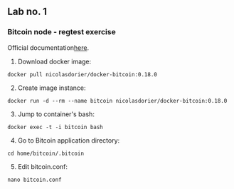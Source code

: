 ## Lab no. 1
### Bitcoin node - regtest exercise

Official documentation[here](https://bitcoin.org/en/developer-examples).  

1. Download docker image:
```console 
docker pull nicolasdorier/docker-bitcoin:0.18.0
```

2. Create image instance: 
```console 
docker run -d --rm --name bitcoin nicolasdorier/docker-bitcoin:0.18.0
```

3. Jump to container's bash:
```console 
docker exec -t -i bitcoin bash
```

4. Go to Bitcoin application directory:
```console 
cd home/bitcoin/.bitcoin
```

5. Edit bitcoin.conf:
```console 
nano bitcoin.conf
```




